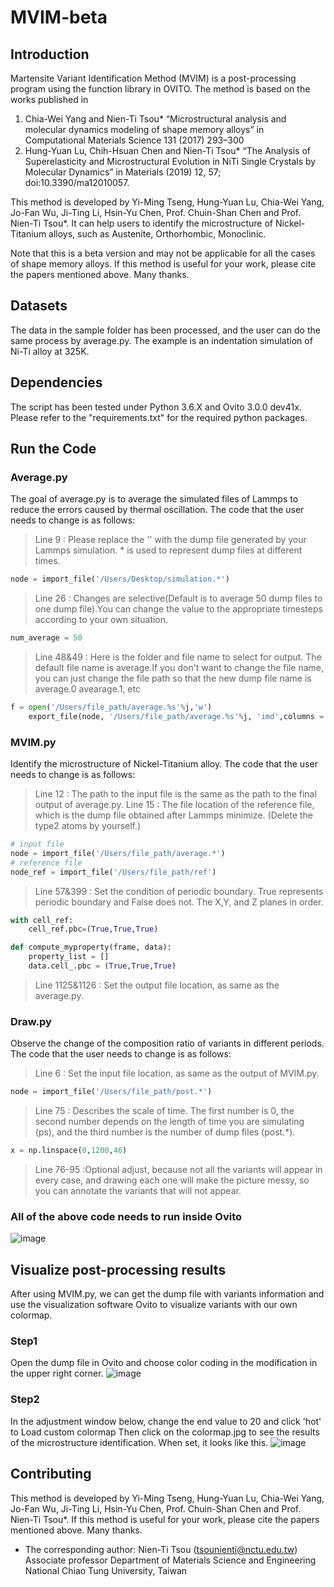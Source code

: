 # MVIM-beta
## Introduction
Martensite Variant Identification Method (MVIM) is a post-processing program using the function library in OVITO. The method is based on the works published in 
1. Chia-Wei Yang and Nien-Ti Tsou* “Microstructural analysis and molecular dynamics modeling of shape memory alloys” in Computational Materials Science 131 (2017) 293–300
2. Hung-Yuan Lu, Chih-Hsuan Chen and Nien-Ti Tsou* “The Analysis of Superelasticity and Microstructural Evolution in NiTi Single Crystals by Molecular Dynamics” in Materials (2019) 12, 57; doi:10.3390/ma12010057. 

This method is developed by Yi-Ming Tseng, Hung-Yuan Lu, Chia-Wei Yang, Jo-Fan Wu, Ji-Ting Li, Hsin-Yu Chen, Prof. Chuin-Shan Chen and Prof. Nien-Ti Tsou*. It can help users to identify the microstructure of Nickel-Titanium alloys, such as Austenite, Orthorhombic, Monoclinic.

Note that this is a beta version and may not be applicable for all the cases of shape memory alloys. If this method is useful for your work, please cite the papers mentioned above. Many thanks.
## Datasets
The data in the sample folder has been processed, and the user can do the same process by average.py. The example is an indentation simulation of Ni-Ti alloy at 325K.
## Dependencies
The script has been tested under Python 3.6.X and Ovito 3.0.0 dev41x. Please refer to the "requirements.txt" for the required python packages.
## Run the Code
### Average.py
The goal of average.py is to average the simulated files of Lammps to reduce the errors caused by thermal oscillation. The code that the user needs to change is as follows:
> Line 9 : Please replace the '' with the dump file generated by your Lammps simulation. * is used to represent dump files at different times.
```python
node = import_file('/Users/Desktop/simulation.*')
```
>Line 26 : Changes are selective(Default is to average 50 dump files to one dump file).You can change the value to the appropriate timesteps according to your own situation.
```python
num_average = 50
```
>Line 48&49 : Here is the folder and file name to select for output. The default file name is average.If you don't want to change the file name, you can just change the file path so that the new dump file name is average.0 avearage.1, etc
```python
f = open('/Users/file_path/average.%s'%j,'w')
    export_file(node, '/Users/file_path/average.%s'%j, 'imd',columns = ['Particle Identifier','Particle Type','Position'],frame = j)
```
### MVIM.py
Identify the microstructure of Nickel-Titanium alloy.
The code that the user needs to change is as follows:
>Line 12 : The path to the input file is the same as the path to the final output of average.py.
>Line 15 : The file location of the reference file, which is the dump file obtained after Lammps minimize. (Delete the type2 atoms by yourself.)
```python
# input file 
node = import_file('/Users/file_path/average.*')
# reference file
node_ref = import_file('/Users/file_path/ref')
```
>Line 57&399 : Set the condition of periodic boundary. True represents periodic boundary and False does not. The X,Y, and Z planes in order.
```python
with cell_ref:
    cell_ref.pbc=(True,True,True)

def compute_myproperty(frame, data):
    property_list = []
    data.cell_.pbc = (True,True,True)
```
>Line 1125&1126 : Set the output file location, as same as the average.py.
### Draw.py
Observe the change of the composition ratio of variants in different periods.
The code that the user needs to change is as follows:
>Line 6 : Set the input file location, as same as the output of MVIM.py.
```python
node = import_file('/Users/file_path/post.*')
```
>Line 75 : Describes the scale of time. The first number is 0, the second number depends on the length of time you are simulating (ps), and the third number is the number of dump files (post.*).
```python
x = np.linspace(0,1200,46)
```
>Line 76-95 :Optional adjust, because not all the variants will appear in every case, and drawing each one will make the picture messy, so you can annotate the variants that will not appear.
### All of the above code needs to run inside Ovito
![image](https://github.com/eason1021/MVIM-beta/blob/master/images/%E8%9E%A2%E5%B9%95%E5%BF%AB%E7%85%A7%202019-08-05%2001.27.20.png)
## Visualize post-processing results
After using MVIM.py, we can get the dump file with variants information and use the visualization software Ovito to visualize variants with our own colormap.
### Step1
Open the dump file in Ovito and choose color coding in the modification in the upper right corner.
![image](https://github.com/eason1021/MVIM-beta/blob/master/images/unnamed.png)
### Step2
In the adjustment window below, change the end value to 20 and click 'hot' to Load custom colormap
Then click on the colormap.jpg to see the results of the microstructure identification.
When set, it looks like this.
![image](https://github.com/eason1021/MVIM-beta/blob/master/images/unnamed%20(1).png)
## Contributing
This method is developed by Yi-Ming Tseng, Hung-Yuan Lu, Chia-Wei Yang, Jo-Fan Wu, Ji-Ting Li, Hsin-Yu Chen, Prof. Chuin-Shan Chen and Prof. Nien-Ti Tsou*. If this method is useful for your work, please cite the papers mentioned above. Many thanks.

* The corresponding author: 
Nien-Ti Tsou (tsounienti@nctu.edu.tw) 
Associate professor
Department of Materials Science and Engineering
National Chiao Tung University, Taiwan
